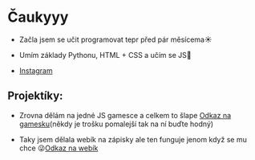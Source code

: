 # Čaukyyy

- Začla jsem se učit programovat tepr před pár měsícema☀️

- Umím základy Pythonu, HTML + CSS a učím se JS🌸

- [Instagram](https://www.instagram.com/eminky_skibidi_lajf.asm/) 

## Projektíky:

- Zrovna dělám na jedné JS gamesce a celkem to šlape [Odkaz na gamesku](http://nemcovaa.borec.cz/kaficko.html)(někdy je trošku pomalejší tak na ní buďte hodný)

- Taky jsem dělala webík na zápisky ale ten funguje jenom když se mu chce 😜[Odkaz na webík](http://emoposlalabysmiplszapisky.wz.cz/)


